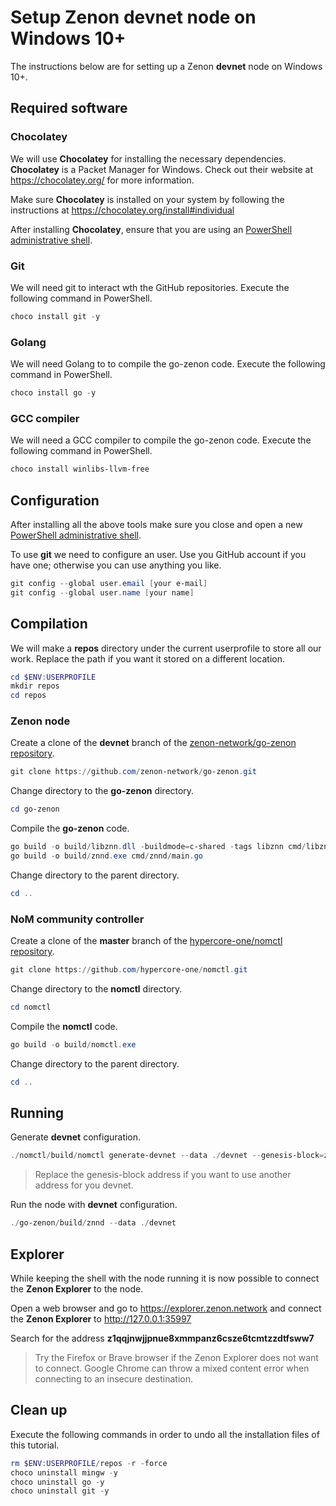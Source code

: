 # Setup Zenon devnet node on Windows 10+

The instructions below are for setting up a Zenon **devnet** node on Windows 10+.

## Required software

### Chocolatey

We will use **Chocolatey** for installing the necessary dependencies. **Chocolatey** is a Packet Manager for Windows. Check out their website at https://chocolatey.org/ for more information.

Make sure **Chocolatey** is installed on your system by following the instructions at https://chocolatey.org/install#individual

After installing **Chocolatey**, ensure that you are using an [PowerShell administrative shell](https://www.howtogeek.com/742916/how-to-open-windows-powershell-as-an-admin-in-windows-10/).

### Git

We will need git to interact wth the GitHub repositories. Execute the following command in PowerShell.

``` powershell
choco install git -y
```

### Golang

We will need Golang to to compile the go-zenon code. Execute the following command in PowerShell.

``` powershell
choco install go -y
```

### GCC compiler

We will need a GCC compiler to compile the go-zenon code. Execute the following command in PowerShell.

``` powershell
choco install winlibs-llvm-free
```

## Configuration

After installing all the above tools make sure you close and open a new [PowerShell administrative shell](https://www.howtogeek.com/742916/how-to-open-windows-powershell-as-an-admin-in-windows-10/).

To use **git** we need to configure an user. Use you GitHub account if you have one; otherwise you can use anything you like.

``` powershell
git config --global user.email [your e-mail]
git config --global user.name [your name]
```

## Compilation

We will make a **repos** directory under the current userprofile to store all our work. Replace the path if you want it stored on a different location.

``` powershell 
cd $ENV:USERPROFILE
mkdir repos
cd repos
```

### Zenon node

Create a clone of the **devnet** branch of the [zenon-network/go-zenon repository](https://github.com/zenon-network/go-zenon.git).

``` powershell
git clone https://github.com/zenon-network/go-zenon.git
```

Change directory to the **go-zenon** directory.

``` powershell
cd go-zenon
```

Compile the **go-zenon** code.

``` powershell
go build -o build/libznn.dll -buildmode=c-shared -tags libznn cmd/libznn/main_libznn.go
go build -o build/znnd.exe cmd/znnd/main.go
```

Change directory to the parent directory.

``` powershell
cd ..
```

### NoM community controller

Create a clone of the **master** branch of the [hypercore-one/nomctl repository](https://github.com/hypercore-one/nomctl.git).

``` powershell
git clone https://github.com/hypercore-one/nomctl.git
```

Change directory to the **nomctl** directory.

``` powershell
cd nomctl
```

Compile the **nomctl** code.

``` powershell
go build -o build/nomctl.exe
```

Change directory to the parent directory.

``` powershell
cd ..
```

## Running

Generate **devnet** configuration.

``` powershell
./nomctl/build/nomctl generate-devnet --data ./devnet --genesis-block=z1qqjnwjjpnue8xmmpanz6csze6tcmtzzdtfsww7/40000/400000
```

> Replace the genesis-block address if you want to use another address for you devnet.

Run the node with **devnet** configuration.

``` powershell
./go-zenon/build/znnd --data ./devnet
```

## Explorer

While keeping the shell with the node running it is now possible to connect the **Zenon Explorer** to the node.

Open a web browser and go to https://explorer.zenon.network and connect the **Zenon Explorer** to http://127.0.0.1:35997

Search for the address **z1qqjnwjjpnue8xmmpanz6csze6tcmtzzdtfsww7**

> Try the Firefox or Brave browser if the Zenon Explorer does not want to connect. Google Chrome can throw a mixed content error when connecting to an insecure destination.

## Clean up

Execute the following commands in order to undo all the installation files of this tutorial.

``` powershell
rm $ENV:USERPROFILE/repos -r -force
choco uninstall mingw -y
choco uninstall go -y
choco uninstall git -y
```